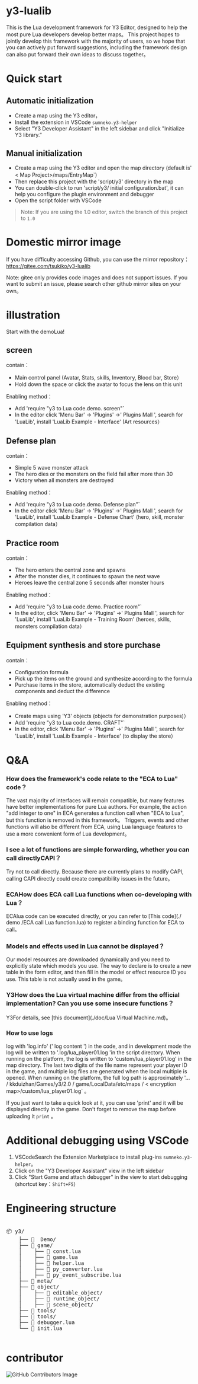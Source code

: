 # y3-lualib

This is the Lua development framework for Y3 Editor, designed to help the most pure Lua developers develop better maps。
This project hopes to jointly develop this framework with the majority of users, so we hope that you can actively put forward suggestions, including the framework design can also put forward their own ideas to discuss together。

# Quick start

## Automatic initialization
* Create a map using the Y3 editor，
* Install the extension in VSCode `sumneko.y3-helper`
* Select "Y3 Developer Assistant" in the left sidebar and click "Initialize Y3 library.”

## Manual initialization
* Create a map using the Y3 editor and open the map directory (default is' < Map Project>/maps/EntryMap`）
* Then replace this project with the 'script/y3' directory in the map
* You can double-click to run 'script/y3/ initial configuration.bat', it can help you configure the plugin environment and debugger
* Open the script folder with VSCode

> Note: If you are using the 1.0 editor, switch the branch of this project to `1.0`

# Domestic mirror image

If you have difficulty accessing Github, you can use the mirror repository：https://gitee.com/tsukiko/y3-lualib

Note: gitee only provides code images and does not support issues. If you want to submit an issue, please search other github mirror sites on your own。

# illustration

Start with the demoLua!

## screen

contain：
* Main control panel (Avatar, Stats, skills, Inventory, Blood bar, Store）
* Hold down the space or click the avatar to focus the lens on this unit

Enabling method：
* Add 'require "y3 to Lua code.demo. screen"`
* In the editor click 'Menu Bar' -> 'Plugins' ->' Plugins Mall ', search for 'LuaLib', install 'LuaLib Example - Interface' (Art resources）

## Defense plan

contain：
* Simple 5 wave monster attack
* The hero dies or the monsters on the field fail after more than 30
* Victory when all monsters are destroyed

Enabling method：
* Add 'require "y3 to Lua code.demo. Defense plan"`
* In the editor click 'Menu Bar' -> 'Plugins' ->' Plugins Mall ', search for 'LuaLib', install 'LuaLib Example - Defense Chart' (hero, skill, monster compilation data）

## Practice room

contain：
* The hero enters the central zone and spawns
* After the monster dies, it continues to spawn the next wave
* Heroes leave the central zone 5 seconds after monster hours

Enabling method：
* Add 'require "y3 to Lua code.demo. Practice room"`
* In the editor, click 'Menu Bar' -> 'Plugins' ->' Plugins Mall ', search for 'LuaLib', install 'LuaLib Example - Training Room' (heroes, skills, monsters compilation data）

## Equipment synthesis and store purchase

contain：
* Configuration formula
* Pick up the items on the ground and synthesize according to the formula
* Purchase items in the store, automatically deduct the existing components and deduct the difference

Enabling method：
* Create maps using 'Y3' objects (objects for demonstration purposes)）
* Add 'require "y3 to Lua code.demo. CRAFT"`
* In the editor, click 'Menu Bar' -> 'Plugins' ->' Plugins Mall ', search for 'LuaLib', install 'LuaLib Example - Interface' (to display the store）

# Q&A

### How does the framework's code relate to the "ECA to Lua" code？

The vast majority of interfaces will remain compatible, but many features have better implementations for pure Lua authors. For example, the action "add integer to one" in ECA generates a function call when "ECA to Lua", but this function is removed in this framework。
Triggers, events and other functions will also be different from ECA, using Lua language features to use a more convenient form of Lua development。

### I see a lot of functions are simple forwarding, whether you can call directlyCAPI？

Try not to call directly. Because there are currently plans to modify CAPI, calling CAPI directly could create compatibility issues in the future。

### ECAHow does ECA call Lua functions when co-developing with Lua？

ECAlua code can be executed directly, or you can refer to [This code](./ demo /ECA call Lua function.lua) to register a binding function for ECA to call。

### Models and effects used in Lua cannot be displayed？

Our model resources are downloaded dynamically and you need to explicitly state which models you use. The way to declare is to create a new table in the form editor, and then fill in the model or effect resource ID you use. This table is not actually used in the game。

### Y3How does the Lua virtual machine differ from the official implementation? Can you use some insecure functions？

Y3For details, see [this document](./doc/Lua Virtual Machine.md)。

### How to use logs

log with 'log.info' (' log content ') in the code, and in development mode the log will be written to '.log/lua_player01.log 'in the script directory. When running on the platform, the log is written to 'custom/lua_player01.log' in the map directory. The last two digits of the file name represent your player ID in the game, and multiple log files are generated when the local multiple is opened. When running on the platform, the full log path is approximately '... / kkduizhan/Games/y3/2.0 / game/LocalData/etc/maps / < encryption map>/custom/lua_player01.log` 。

If you just want to take a quick look at it, you can use 'print' and it will be displayed directly in the game. Don't forget to remove the map before uploading it `print` 。

# Additional debugging using VSCode

1. VSCodeSearch the Extension Marketplace to install plug-ins `sumneko.y3-helper`。
2. Click on the "Y3 Developer Assistant" view in the left sidebar
3. Click "Start Game and attach debugger" in the view to start debugging (shortcut key：`Shift+F5`）

# Engineering structure

<pre>

📦 y3/
    ├── 📁 <span title="Demo Code "> Demo/</span>
    ├── 📁 <span title="Related implementation of game features">game/</span>
    │    ├── 📜 <span title="Define constants and enumerations">const.lua</span>
    │    ├── 📜 <span title="Interface to implement game functions">game.lua</span>
    │    ├── 📜 <span title="Some common glue functions">helper.lua</span>
    │    ├── 📜 <span title="Convert engine objects to Lua objects">py_converter.lua</span>
    │    ├── 📜 <span title="Bind the engine event system to the Lua event system">py_event_subscribe.lua</span>
    ├── 📂 <span title="Engine API metafile">meta/</span>
    ├── 📂 <span title="LuaObject implementation">object/</span>
    │    ├── 📁 <span title="An editable object in a catalog (as a category only)）">editable_object/</span>
    │    ├── 📁 <span title="Abstract objects that are only available at runtime (as categories only)）">runtime_object/</span>
    │    ├── 📁 <span title="Objects that can be placed in the scene (as categories only）">scene_object/</span>
    ├── 📂 <span title="Some general Lua tools">tools/</span>
    ├── 📂 <span title="Tools based on this game engine">tools/</span>
    ├── 📜 <span title="Debugger configuration">debugger.lua</span>
    └── 📜 <span title="Y3Library entry">init.lua</span>

</pre>

# contributor

![GitHub Contributors Image](https://contrib.rocks/image?repo=y3-editor/y3-lualib)
